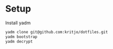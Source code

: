 # Setup
Install yadm

```bash
yadm clone git@github.com:kritjo/dotfiles.git
yadm bootstrap
yadm decrypt
```
